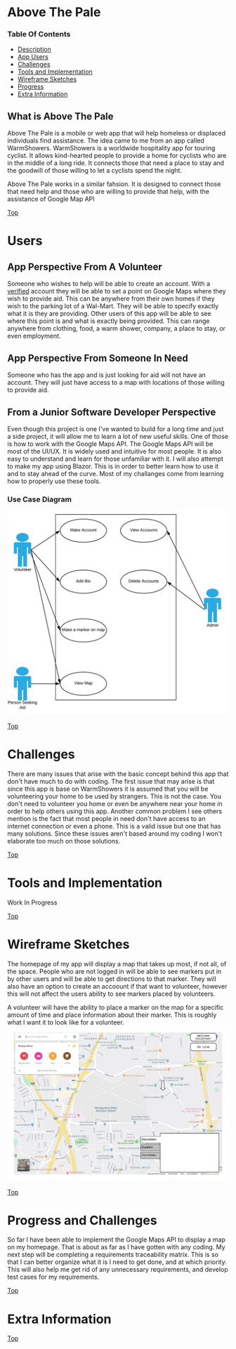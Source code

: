 # Above The Pale
### Table Of Contents
* [Description](#what-is-above-the-pale)
* [App Users](#users)
* [Challenges](#challenges)
* [Tools and Implementation](#tools-and-implementation)
* [Wireframe Sketches](#wireframe-sketches)
* [Progress](#progress-and-challenges)
* [Extra Information](#extra-information)
## What is Above The Pale
Above The Pale is a mobile or web app that will help homeless or displaced individuals find assistance. The idea came to me from an app called WarmShowers. WarmShowers is a worldwide hospitality app for touring cyclist. It allows kind-hearted people to provide a home for cyclists who are in the middle of a long ride. It connects those that need a place to stay and the goodwill of those willing to let a cyclists spend the night. 

Above The Pale works in a similar fahsion. It is designed to connect those that need help and those who are willing to provide that help, with the assistance of Google Map API

[Top](#table-of-contents)

# Users
## App Perspective From A Volunteer
Someone who wishes to help will be able to create an account. With a [verified](#extra-information) account they will be able to set a point on Google Maps where they wish to provide aid. This can be anywhere from their own homes if they wish to the parking lot of a Wal-Mart. They will be able to specify exactly what it is they are providing. Other users of this app will be able to see where this point is and what is exactly being provided. This can range anywhere from clothing, food, a warm shower, company, a place to stay, or even employment.

## App Perspective From Someone In Need
Someone who has the app and is just looking for aid will not have an account. They will just have access to a map with locations of those willing to provide aid.

## From a Junior Software Developer Perspective
Even though this project is one I've wanted to build for a long time and just a side project, it will allow me to learn a lot of new useful skills. One of those is how to work with the Google Maps API. The Google Maps API will be most of the UI/UX. It is widely used and intuitive for most people. It is also easy to understand and learn for those unfamiliar with it. I will also attempt to make my app using Blazor. This is in order to better learn how to use it and to stay ahead of the curve. Most of my challanges come from learning how to properly use these tools.

### Use Case Diagram
![UCD](https://github.com/jpolanco94/AboveThePale_SideProject/blob/master/Documentation/AboveThePale_UseCaseDiagram2.jpeg)

[Top](#table-of-contents)

# Challenges
There are many issues that arise with the basic concept behind this app that don't have much to do with coding. The first issue that may arise is that since this app is base on WarmShowers it is assumed that you will be volunteering your home to be used by strangers. This is not the case. You don't need to volunteer you home or even be anywhere near your home in order to help others using this app. Another common problem I see others mention is the fact that most people in need don't have access to an internet connection or even a phone. This is a valid issue but one that has many solutions. Since these issues aren't based around my coding I won't elaborate too much on those solutions.

[Top](#table-of-contents)

# Tools and Implementation
 Work In Progress
 
 [Top](#table-of-contents)

# Wireframe Sketches
The homepage of my app will display a map that takes up most, if not all, of the space. People who are not logged in will be able to see markers put in by other users and will be able to get directions to that marker. They will also have an option to create an accoount if that want to volunteer, however this will not affect the users ability to see markers placed by volunteers.

A volunteer will have the ability to place a marker on the map for a specific amount of time and place information about their marker. This is roughly what I want it to look like for a volunteer.
![VLI](https://github.com/jpolanco94/AboveThePale_SideProject/blob/master/Documentation/VolunteerHomePage.jpeg)

[Top](#table-of-contents)

# Progress and Challenges
So far I have been able to implement the Google Maps API to display a map on my homepage. That is about as far as I have gotten with any coding. My next step will be completing a requirements traceability matrix. This is so that I can better organize what it is I need to get done, and at which priority. This will also help me get rid of any unnecessary requirements, and develop test cases for my requirements. 
 
 [Top](#table-of-contents)

# Extra Information

 
 [Top](#table-of-contents)
